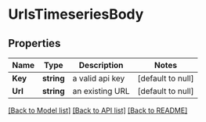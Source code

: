 # UrlsTimeseriesBody

## Properties
Name | Type | Description | Notes
------------ | ------------- | ------------- | -------------
**Key** | **string** | a valid api key | [default to null]
**Url** | **string** | an existing URL | [default to null]

[[Back to Model list]](../README.md#documentation-for-models) [[Back to API list]](../README.md#documentation-for-api-endpoints) [[Back to README]](../README.md)

